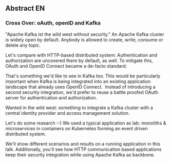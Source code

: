 ## Abstract EN
### Cross Over: oAuth, openID and Kafka

"Apache Kafka ist the wild west without security." An Apache Kafka cluster is widely open by default. Anybody is allowed to create, write, consume or delete any topic.

Let's compare with HTTP-based distributed system: Authentication and authorization are uncovered there by default, as well.
To mitigate this, OAuth and OpenID Connect became a de-facto standard.

That's something we'd like to see in Kafka too.
This would be particularly important when Kafka is being integrated into an existing application landscape that already uses OpenID Connect. 
Instead of introducing a second security integration, we'd prefer to reuse a battle proofed OAuth server for authentication and authorization.

Wanted in the wild west: something to integrate a Kafka cluster with a central identity provider and access management solution.

Let's do some research :-)
We used a typical application as lab: monoliths & microservices in containers on Kubernetes forming an event driven distributed system.

We'll show different scenarios and results on a running application in this talk. 
Additionally, you'll see how HTTP communication based applications keep their security integration while using Apache Kafka as backbone.
